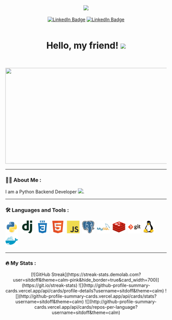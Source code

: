 <div id="header" align="center">
  <img src="https://media.giphy.com/media/v1.Y2lkPTc5MGI3NjExbGlybG1wZmhxczUyY3RpeHUxa3R4cDYxbTM5a3I4MWthdXlkZWo3MyZlcD12MV9pbnRlcm5hbF9naWZfYnlfaWQmY3Q9Zw/ApqHO90edYLlTn3s2H/giphy-downsized-large.gif" width="250"/>
</div>
<br>
<div id="badges" align="center">
  <a href="https://t.me/sitdoff"><img src="https://img.shields.io/badge/Telegram-blue?logo=telegram&logoColor=white&style=for-the-badge" alt="LinkedIn Badge"/></a>
  <a href="#"><img src="https://img.shields.io/badge/LinkedIn-lightblue?style=for-the-badge&logo=linkedin&logoColor=white" alt="LinkedIn Badge"/></a>
</div>
<br>
<div id="greetings" align="center">
<h1>
  Hello, my friend!
  <img src="https://media.giphy.com/media/hvRJCLFzcasrR4ia7z/giphy.gif" width="30px"/>
</h1>
</div>
<div align="center"><img src="https://komarev.com/ghpvc/?username=sitdoff&style=flat-square&color=blue" alt=""/></div>
<br>
<div align="center">
  <img src="https://media.giphy.com/media/dWesBcTLavkZuG35MI/giphy.gif" width="600" height="300"/>
</div>

---

### :man_technologist: About Me :

I am a Python Backend Developer <img src="https://media.giphy.com/media/WUlplcMpOCEmTGBtBW/giphy.gif" width="30">.

---

### :hammer_and_wrench: Languages and Tools :

<div>
  <!-- <img src=""  title="" alt="" width="40" height="40"/>&nbsp; -->
  <img src="https://raw.githubusercontent.com/devicons/devicon/55609aa5bd817ff167afce0d965585c92040787a/icons/python/python-original.svg"  title="Python" alt="Python" width="40" height="40"/>&nbsp;
  <img src="https://raw.githubusercontent.com/devicons/devicon/55609aa5bd817ff167afce0d965585c92040787a/icons/django/django-plain.svg"  title="Django" alt="" width="40" height="40"/>&nbsp;
  <img src="https://github.com/devicons/devicon/blob/master/icons/css3/css3-plain-wordmark.svg"  title="CSS3" alt="CSS" width="40" height="40"/>&nbsp;
  <img src="https://github.com/devicons/devicon/blob/master/icons/html5/html5-original.svg" title="HTML5" alt="HTML" width="40" height="40"/>&nbsp;
  <img src="https://github.com/devicons/devicon/blob/master/icons/javascript/javascript-original.svg" title="JavaScript" alt="JavaScript" width="40" height="40"/>&nbsp;
  <img src="https://raw.githubusercontent.com/devicons/devicon/55609aa5bd817ff167afce0d965585c92040787a/icons/postgresql/postgresql-original.svg"  title="Postgresql" alt="Postgresql" width="40" height="40"/>&nbsp;
  <img src="https://github.com/devicons/devicon/blob/master/icons/mysql/mysql-original-wordmark.svg" title="MySQL"  alt="MySQL" width="40" height="40"/>&nbsp;
  <img src="https://raw.githubusercontent.com/devicons/devicon/55609aa5bd817ff167afce0d965585c92040787a/icons/redis/redis-original.svg"  title="Redis" alt="Redis" width="40" height="40"/>&nbsp;
  <img src="https://github.com/devicons/devicon/blob/master/icons/git/git-original-wordmark.svg" title="Git" **alt="Git" width="40" height="40"/>
  <img src="https://raw.githubusercontent.com/devicons/devicon/55609aa5bd817ff167afce0d965585c92040787a/icons/linux/linux-original.svg"  title="Linux" alt="Linux" width="40" height="40"/>&nbsp;
  <img src="https://raw.githubusercontent.com/devicons/devicon/55609aa5bd817ff167afce0d965585c92040787a/icons/docker/docker-plain.svg"  title="Docker" alt="Docker" width="40" height="40"/>&nbsp;
</div>

---

### :fire: My Stats :

<div align="center">
[![GitHub Streak](https://streak-stats.demolab.com?user=sitdoff&theme=calm-pink&hide_border=true&card_width=700)](https://git.io/streak-stats)
![](http://github-profile-summary-cards.vercel.app/api/cards/profile-details?username=sitdoff&theme=calm)
![](http://github-profile-summary-cards.vercel.app/api/cards/stats?username=sitdoff&theme=calm)
![](http://github-profile-summary-cards.vercel.app/api/cards/repos-per-language?username=sitdoff&theme=calm)
</div>

<!--
**sitdoff/sitdoff** is a ✨ _special_ ✨ repository because its `README.md` (this file) appears on your GitHub profile.

Here are some ideas to get you started:

- 🔭 I’m currently working on ...
- 🌱 I’m currently learning ...
- 👯 I’m looking to collaborate on ...
- 🤔 I’m looking for help with ...
- 💬 Ask me about ...
- 📫 How to reach me: ...
- 😄 Pronouns: ...
- ⚡ Fun fact: ...
  -->
